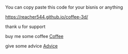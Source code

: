 
You can copy paste this code for your bisnis or anything

https://reacher544.github.io/coffee-3d/ 

thank u for support

buy me some coffee <a href="https://www.buymeacoffee.com/Reach3r">Coffee</a>

give some advice <a href="https://saweria.co/reach3r">Advice </a>

